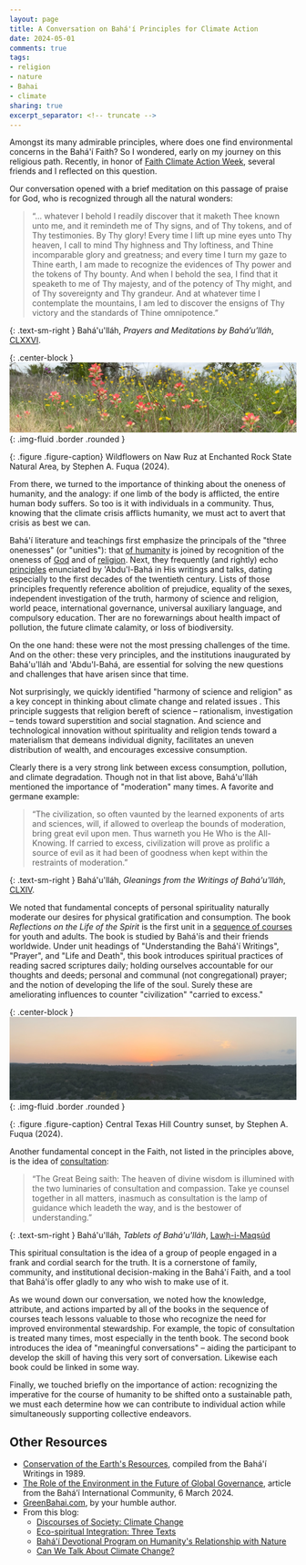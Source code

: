 ```yaml
---
layout: page
title: A Conversation on Bahá'í Principles for Climate Action
date: 2024-05-01
comments: true
tags:
- religion
- nature
- Bahai
- climate
sharing: true
excerpt_separator: <!-- truncate -->
---
```


Amongst its many admirable principles, where does one find environmental
concerns in the Bahá'í Faith? So I wondered, early on my journey on this
religious path. Recently, in honor of [Faith Climate Action
Week](https://interfaithpowerandlight.org/faithclimateactionweek/), several
friends and I reflected on this question.

Our conversation opened with a brief meditation on this passage of praise for
God, who is recognized through all the natural wonders:

> &ldquo;&hellip; whatever I behold I readily discover that it maketh Thee known
> unto me, and it remindeth me of Thy signs, and of Thy tokens, and of Thy
> testimonies. By Thy glory! Every time I lift up mine eyes unto Thy heaven, I
> call to mind Thy highness and Thy loftiness, and Thine incomparable glory and
> greatness; and every time I turn my gaze to Thine earth, I am made to
> recognize the evidences of Thy power and the tokens of Thy bounty. And when I
> behold the sea, I find that it speaketh to me of Thy majesty, and of the
> potency of Thy might, and of Thy sovereignty and Thy grandeur. And at whatever
> time I contemplate the mountains, I am led to discover the ensigns of Thy
> victory and the standards of Thine omnipotence.&rdquo;

{: .text-sm-right }
Bahá'u'lláh, _Prayers and Meditations by Bahá’u’lláh_, [CLXXVI](www.bahai.org/r/129964059).

{: .center-block }
![Naw Ruz flowers at Enchanted Rock State Natural Area, by Stephen A. Fuqua](/images/Enchanged-Rock-Flowers-2024-03-20.jpg){: .img-fluid  .border .rounded }

{: .figure .figure-caption}
Wildflowers on Naw Ruz at Enchanted Rock State Natural Area, by Stephen A. Fuqua (2024).

<!-- truncate -->

From there, we turned to the importance of thinking about the oneness of
humanity, and the analogy: if one limb of the body is afflicted, the entire
human body suffers. So too is it with individuals in a community. Thus, knowing
that the climate crisis afflicts humanity, we must act to avert that crisis as
best we can.

Bahá'í literature and teachings first emphasize the principals of the "three
onenesses" (or "unities"): that [of
humanity](https://www.bahai.us/beliefs/building-community/oneness-of-humanity/)
is joined by recognition of the oneness of
[God](https://www.bahai.us/beliefs/building-community/oneness-of-humanity/beliefs/building-community/oneness-of-god/)
and of
[religion](https://www.bahai.us/beliefs/building-community/progressive-revelation/).
Next, they frequently (and rightly) echo
[principles](https://bahaipedia.org/List_of_Bah%C3%A1%E2%80%99%C3%AD_social_principles)
enunciated by 'Abdu'l-Bahá in His writings and talks, dating especially to the
first decades of the twentieth century. Lists of those principles frequently
reference abolition of prejudice, equality of the sexes, independent
investigation of the truth, harmony of science and religion, world peace,
international governance, universal auxiliary language, and compulsory
education. Ther are no forewarnings about health impact of pollution, the future
climate calamity, or loss of biodiversity.

On the one hand: these were not the most pressing challenges of the time. And on
the other: these very principles, and the institutions inaugurated by
Bahá'u'lláh and 'Abdu'l-Bahá, are essential for solving the new questions and
challenges that have arisen since that time.

Not surprisingly, we quickly identified "harmony of science and religion" as a
key concept in thinking about climate change and related issues . This principle
suggests that religion bereft of science &ndash; rationalism, investigation
&ndash; tends toward superstition and social stagnation. And science and
technological innovation without spirituality and religion tends toward a
materialism that demeans individual dignity, facilitates an uneven distribution
of wealth, and encourages excessive consumption.

Clearly there is a very strong link between excess consumption, pollution, and
climate degradation. Though not in that list above, Bahá'u'lláh mentioned the
importance of "moderation" many times. A favorite and germane example:

> &ldquo;The civilization, so often vaunted by the learned exponents of arts and
> sciences, will, if allowed to overleap the bounds of moderation, bring great
> evil upon men. Thus warneth you He Who is the All-Knowing. If carried to
> excess, civilization will prove as prolific a source of evil as it had been of
> goodness when kept within the restraints of moderation.&rdquo;

{: .text-sm-right }
Bahá'u'lláh, _Gleanings from the Writings of Bahá'u'lláh_, [CLXIV](https://www.bahai.org/r/042388414).

We noted that fundamental concepts of personal spirituality naturally moderate
our desires for physical gratification and consumption. The book _Reflections on
the Life of the Spirit_ is the first unit in a [sequence of
courses](https://www.ruhi.org/en/embarking-on-a-path-of-service/) for youth and
adults. The book is studied by Bahá'ís and their friends worldwide. Under unit
headings of "Understanding the Bahá'í Writings", "Prayer", and "Life and Death",
this book introduces spiritual practices of reading sacred scriptures daily;
holding ourselves accountable for our thoughts and deeds; personal and communal
(not congregational) prayer; and the notion of developing the life of the soul.
Surely these are ameliorating influences to counter "civilization" "carried to
excess."

{: .center-block }
![A Central Texas Hill Country sunset, by Stephen A. Fuqua](/images/hill-country-sunset.jpg){: .img-fluid .border .rounded }

{: .figure .figure-caption}
Central Texas Hill Country sunset, by Stephen A. Fuqua (2024).

Another fundamental concept in the Faith, not listed in the principles above, is
the idea of
[consultation](https://www.bahai.org/action/institutional-capacity/spaces-consultation):

> &ldquo;The Great Being saith: The heaven of divine wisdom is illumined with
> the two luminaries of consultation and compassion. Take ye counsel together in
> all matters, inasmuch as consultation is the lamp of guidance which leadeth
> the way, and is the bestower of understanding.&rdquo;

{: .text-sm-right }
Bahá'u'lláh, _Tablets of Bahá'u'lláh_, [Lawḥ-i-Maqṣúd](https://www.bahai.org/r/545364905)

This spiritual consultation is the idea of a group of people engaged in a frank
and cordial search for the truth. It is a cornerstone of family, community, and
institutional decision-making in the Bahá'í Faith, and a tool that Bahá'ís offer
gladly to any who wish to make use of it.

As we wound down our conversation, we noted how the knowledge, attribute, and
actions imparted by all of the books in the sequence of courses teach lessons
valuable to those who recognize the need for improved environmental stewardship.
For example, the topic of consultation is treated many times, most especially in
the tenth book. The second book introduces the idea of "meaningful
conversations" &ndash; aiding the participant to develop the skill of having
this very sort of conversation. Likewise each book could be linked in some way.

Finally, we touched briefly on the importance of action: recognizing the
imperative for the course of humanity to be shifted onto a sustainable path, we
must each determine how we can contribute to individual action while
simultaneously supporting collective endeavors.

## Other Resources

* [Conservation of the Earth's
  Resources](https://www.bahai.org/documents/compiled-research-department-universal-house-of-justice/conservation-earths-resources),
  compiled from the Bahá'í Writings in 1989.
* [The Role of the Environment in the Future of Global
Governance](https://www.bic.org/news/role-environment-future-global-governance),
article from the Bahá’í International Community, 6 March 2024.
* [GreenBahai.com](https://www.greenbahai.com), by your humble author.
* From this blog:
  * [Discourses of Society: Climate
    Change](/archive/2014/09/27/discourses_of_society_climate_change/)
  * [Eco-spiritual Integration: Three
    Texts](/archive/2015/01/04/eco-spiritual_integration_three_texts_1/)
  * [Bahá'í­ Devotional Program on Humanity's Relationship with
    Nature](/archive/2013/04/10/bah_devotional_program_on_humanitys_relationship_with_nature/)
  * [Can We Talk About Climate
    Change?](https://blog.safnet.com/archive/2014/02/23/can_we_talk_about_climate_change_pt_1/)
